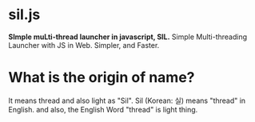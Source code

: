 # sil.js
**SImple muLti-thread launcher in javascript, SIL.** 
Simple Multi-threading Launcher with JS in Web. Simpler, and Faster.

# What is the origin of name?
It means thread and also light as "Sil". 
Sil (Korean: 실) means "thread" in English. and also, the English Word "thread" is light thing.
